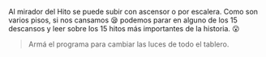 <gs-attire attire-url="https://raw.githubusercontent.com/MumukiProject/mumuki-guia-gobstones-terrazas-de-portezuelo/master/assets/attires/config_1571418912973.json"></gs-attire>

<gs-toolbox toolbox-url="https://raw.githubusercontent.com/MumukiProject/mumuki-guia-gobstones-terrazas-de-portezuelo/master/assets/toolbox_1571691993154.xml"></gs-toolbox>

Al mirador del Hito se puede subir con ascensor o por escalera. Como son varios pisos, si nos cansamos :sleepy: podemos parar en alguno de los 15 descansos y leer sobre los 15 hitos más importantes de la historia. :open_mouth:

> Armá el programa para cambiar las luces de todo el tablero.
